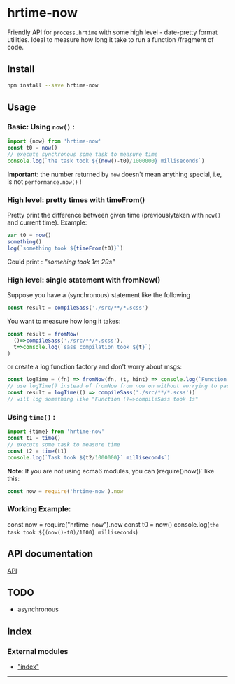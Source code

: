 
hrtime-now
==========

Friendly API for `process.hrtime` with some high level - date-pretty format utilities. Ideal to measure how long it take to run a function /fragment of code.

Install
-------

```sh
npm install --save hrtime-now
```

Usage
-----

### Basic: Using `now()` :

```javascript
import {now} from 'hrtime-now'
const t0 = now()
// execute synchronous some task to measure time
console.log(`the task took ${(now()-t0)/1000000} milliseconds`)
```

**Important**: the number returned by `now` doesn't mean anything special, i.e, is not `performance.now()` !

### High level: pretty times with timeFrom()

Pretty print the difference between given time (previouslytaken with `now()` and current time). Example:

```javascript
var t0 = now()
something()
log(`something took ${timeFrom(t0)}`)
```

Could print : _"somehing took 1m 29s"_

### High level: single statement with fromNow()

Suppose you have a (synchronous) statement like the following

```js
const result = compileSass('./src/**/*.scss')
```

You want to measure how long it takes:

```js
const result = fromNow(
  ()=>compileSass('./src/**/*.scss'), 
  t=>console.log(`sass compilation took ${t}`)
)
```

or create a log function factory and don't worry about msgs:

```js
const logTime = (fn) => fromNow(fn, (t, hint) => console.log(`Function ${hint} took ${t}`))
// use logTime() instead of fromNow from now on without worrying to pass any msg 
const result = logTime(() => compileSass('./src/**/*.scss'))
// will log something like "Function ()=>compileSass took 1s"
```

### Using `time()` :

```javascript
import {time} from 'hrtime-now'
const t1 = time()
// execute some task to measure time
const t2 = time(t1)
console.log(`Task took ${t2/1000000}` milliseconds`)
```

**Note**: If you are not using ecma6 modules, you can }require()now()` like this:

```javascript
const now = require('hrtime-now').now
```

### Working Example:

const now = require("hrtime-now").now const t0 = now() console.log(`the task took ${(now()-t0)/1000} milliseconds`)

API documentation
-----------------

[API](https://github.com/cancerberoSgx/hrtime-now/blob/master/docs/modules/_index_.md)

TODO
----

*   asynchronous

## Index

### External modules

* ["index"](modules/_index_.md)

---

